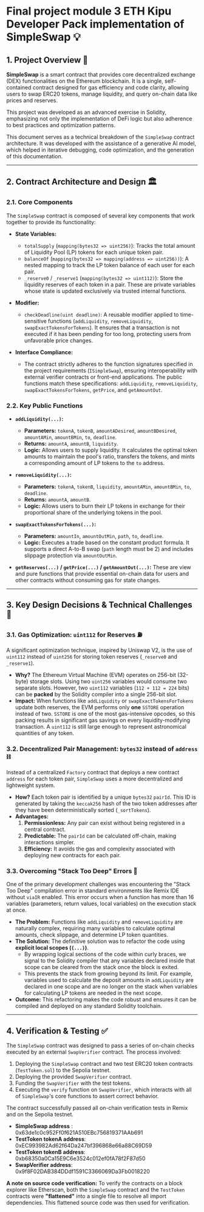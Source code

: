 # Final project module 3 ETH Kipu Developer Pack implementation of SimpleSwap 💡

## 1. Project Overview 📜

**SimpleSwap** is a smart contract that provides core decentralized exchange (DEX) functionalities on the Ethereum blockchain. It is a single, self-contained contract designed for gas efficiency and code clarity, allowing users to swap ERC20 tokens, manage liquidity, and query on-chain data like prices and reserves.

This project was developed as an advanced exercise in Solidity, emphasizing not only the implementation of DeFi logic but also adherence to best practices and optimization patterns.

This document serves as a technical breakdown of the `SimpleSwap` contract architecture. It was developed with the assistance of a generative AI model, which helped in iterative debugging, code optimization, and the generation of this documentation.

---

## 2. Contract Architecture and Design 🏛️

### 2.1. Core Components

The `SimpleSwap` contract is composed of several key components that work together to provide its functionality:

-   **State Variables:**
    -   `totalSupply` (`mapping(bytes32 => uint256)`): Tracks the total amount of Liquidity Pool (LP) tokens for each unique token pair.
    -   `balanceOf` (`mapping(bytes32 => mapping(address => uint256))`): A nested mapping to track the LP token balance of each user for each pair.
    -   `_reserve0` / `_reserve1` (`mapping(bytes32 => uint112)`): Store the liquidity reserves of each token in a pair. These are private variables whose state is updated exclusively via trusted internal functions.

-   **Modifier:**
    -   `checkDeadline(uint deadline)`: A reusable modifier applied to time-sensitive functions (`addLiquidity`, `removeLiquidity`, `swapExactTokensForTokens`). It ensures that a transaction is not executed if it has been pending for too long, protecting users from unfavorable price changes.

-   **Interface Compliance:**
    -   The contract strictly adheres to the function signatures specified in the project requirements (`ISimpleSwap`), ensuring interoperability with external verifier contracts or front-end applications. The public functions match these specifications: `addLiquidity`, `removeLiquidity`, `swapExactTokensForTokens`, `getPrice`, and `getAmountOut`.

### 2.2. Key Public Functions

-   **`addLiquidity(...)`:**
    -   **Parameters:** `tokenA`, `tokenB`, `amountADesired`, `amountBDesired`, `amountAMin`, `amountBMin`, `to`, `deadline`.
    -   **Returns:** `amountA`, `amountB`, `liquidity`.
    -   **Logic:** Allows users to supply liquidity. It calculates the optimal token amounts to maintain the pool's ratio, transfers the tokens, and mints a corresponding amount of LP tokens to the `to` address.

-   **`removeLiquidity(...)`:**
    -   **Parameters:** `tokenA`, `tokenB`, `liquidity`, `amountAMin`, `amountBMin`, `to`, `deadline`.
    -   **Returns:** `amountA`, `amountB`.
    -   **Logic:** Allows users to burn their LP tokens in exchange for their proportional share of the underlying tokens in the pool.

-   **`swapExactTokensForTokens(...)`:**
    -   **Parameters:** `amountIn`, `amountOutMin`, `path`, `to`, `deadline`.
    -   **Logic:** Executes a trade based on the constant product formula. It supports a direct A-to-B swap (`path` length must be 2) and includes slippage protection via `amountOutMin`.

-   **`getReserves(...)` / `getPrice(...)` / `getAmountOut(...)`:** These are view and pure functions that provide essential on-chain data for users and other contracts without consuming gas for state changes.

---

## 3. Key Design Decisions & Technical Challenges 🧠

### 3.1. Gas Optimization: `uint112` for Reserves ⛽

A significant optimization technique, inspired by Uniswap V2, is the use of `uint112` instead of `uint256` for storing token reserves (`_reserve0` and `_reserve1`).

-   **Why?** The Ethereum Virtual Machine (EVM) operates on 256-bit (32-byte) storage slots. Using two `uint256` variables would consume two separate slots. However, two `uint112` variables (`112 + 112 = 224` bits) can be **packed** by the Solidity compiler into a single 256-bit slot.
-   **Impact:** When functions like `addLiquidity` or `swapExactTokensForTokens` update both reserves, the EVM performs only **one** `SSTORE` operation instead of two. `SSTORE` is one of the most gas-intensive opcodes, so this packing results in significant gas savings on every liquidity-modifying transaction. A `uint112` is still large enough to represent astronomical quantities of any token.

### 3.2. Decentralized Pair Management: `bytes32` instead of `address` ⛓️

Instead of a centralized `Factory` contract that deploys a new contract `address` for each token pair, `SimpleSwap` uses a more decentralized and lightweight system.

-   **How?** Each token pair is identified by a unique `bytes32` `pairId`. This ID is generated by taking the `keccak256` hash of the two token addresses after they have been deterministically sorted (`_sortTokens`).
-   **Advantages:**
    1.  **Permissionless:** Any pair can exist without being registered in a central contract.
    2.  **Predictable:** The `pairId` can be calculated off-chain, making interactions simpler.
    3.  **Efficiency:** It avoids the gas and complexity associated with deploying new contracts for each pair.

### 3.3. Overcoming "Stack Too Deep" Errors 🤯

One of the primary development challenges was encountering the "Stack Too Deep" compilation error in standard environments like Remix IDE without `viaIR` enabled. This error occurs when a function has more than 16 variables (parameters, return values, local variables) on the execution stack at once.

-   **The Problem:** Functions like `addLiquidity` and `removeLiquidity` are naturally complex, requiring many variables to calculate optimal amounts, check slippage, and determine LP token quantities.
-   **The Solution:** The definitive solution was to refactor the code using **explicit local scopes (`{...}`)**.
    -   By wrapping logical sections of the code within curly braces, we signal to the Solidity compiler that any variables declared inside that scope can be cleared from the stack once the block is exited.
    -   This prevents the stack from growing beyond its limit. For example, variables used to calculate the deposit amounts in `addLiquidity` are declared in one scope and are no longer on the stack when variables for calculating LP tokens are needed in the next scope.
-   **Outcome:** This refactoring makes the code robust and ensures it can be compiled and deployed on any standard Solidity toolchain.

---

## 4. Verification & Testing ✅

The `SimpleSwap` contract was designed to pass a series of on-chain checks executed by an external `SwapVerifier` contract. The process involved:

1.  Deploying the `SimpleSwap` contract and two test ERC20 token contracts (`TestToken.sol`) to the Sepolia testnet.
2.  Deploying the provided `SwapVerifier` contract.
3.  Funding the `SwapVerifier` with the test tokens.
4.  Executing the `verify` function on `SwapVerifier`, which interacts with all of `SimpleSwap`'s core functions to assert correct behavior.

The contract successfully passed all on-chain verification tests in Remix and on the Sepolia testnet.

-    **SimpleSwap address** : 0x63de1c0c952Ff0f621A510EBc756819371AAb691
-    **TestToken tokenA address**: 0xEC993982Ad62f64Da247bf396868e66a88C69D59
-    **TestToken tokenB address**: 0xb68350a0Ca15E9C6e3524c012ef0fA78f2F87d50
-    **SwapVerifier address**: 0x9f8F02DAB384DDdf1591C3366069Da3Fb0018220

**A note on source code verification:** To verify the contracts on a block explorer like Etherscan, both the `SimpleSwap` contract and the `TestToken` contracts were **"flattened"** into a single file to resolve all import dependencies. This flattened source code was then used for verification.
